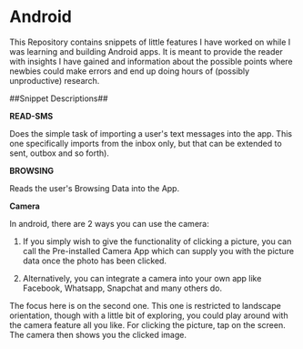 # Android
This Repository contains snippets of little features I have worked on while I was learning and building Android apps. It is meant to provide the reader with insights I have gained and information about the possible points where newbies could make errors and end up doing hours of (possibly unproductive) research.

##Snippet Descriptions##

**READ-SMS**

Does the simple task of importing a user's text messages into the app. This one specifically imports from the inbox only, but that can be extended to sent, outbox and so forth).

**BROWSING**

Reads the user's Browsing Data into the App.

**Camera**

In android, there are 2 ways you can use the camera:

1. If you simply wish to give the functionality of clicking a picture, you can call the Pre-installed Camera App which can supply you with the picture data once the photo has been clicked.

2. Alternatively, you can integrate a camera into your own app like Facebook, Whatsapp, Snapchat and many others do.

The focus here is on the second one. This one is restricted to landscape orientation, though with a little bit of exploring, you could play around with the camera feature all you like. For clicking the picture, tap on the screen. The camera then shows you the clicked image.
